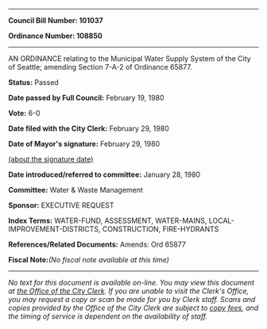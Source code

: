 

********

**Council Bill Number: 101037**
   
**Ordinance Number: 108850**
********

 AN ORDINANCE relating to the Municipal Water Supply System of the City of Seattle; amending Section 7-A-2 of Ordinance 65877.

**Status:** Passed
   
**Date passed by Full Council:** February 19, 1980
   
**Vote:** 6-0
   
**Date filed with the City Clerk:** February 29, 1980
   
**Date of Mayor's signature:** February 29, 1980
   
[(about the signature date)](/~public/approvaldate.htm)
   
   
   
**Date introduced/referred to committee:** January 28, 1980
   
**Committee:** Water & Waste Management
   
**Sponsor:** EXECUTIVE REQUEST
   
   
**Index Terms:** WATER-FUND, ASSESSMENT, WATER-MAINS, LOCAL-IMPROVEMENT-DISTRICTS, CONSTRUCTION, FIRE-HYDRANTS

**References/Related Documents:** Amends: Ord 65877

**Fiscal Note:**_(No fiscal note available at this time)_
********

_No text for this document is available on-line. You may view this document at [the Office of the City Clerk](http://www.seattle.gov/leg/clerk/contactUs.htm). If you are unable to visit the Clerk's Office, you may request a copy or scan be made for you by Clerk staff. Scans and copies provided by the Office of the City Clerk are subject to [copy fees](http://clerk.seattle.gov/~public/clerkfees.htm), and the timing of service is dependent on the availability of staff._

